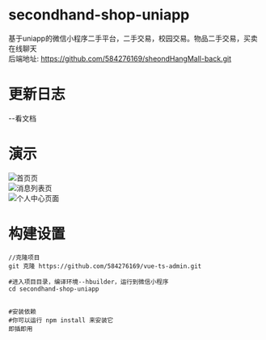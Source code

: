 # secondhand-shop-uniapp
基于uniapp的微信小程序二手平台，二手交易，校园交易。物品二手交易，买卖在线聊天  
后端地址: https://github.com/584276169/sheondHangMall-back.git
# 更新日志  
--看文档  

# 演示  
![首页页](https://api.lyfcxl.cn/uploads/1650879249sw3.png)  
![消息列表页](https://api.lyfcxl.cn/uploads/1650879236u6o.png)  
![个人中心页面](https://api.lyfcxl.cn/uploads/1650879221vve.png)
#  构建设置  
```
//克隆项目  
git 克隆 https://github.com/584276169/vue-ts-admin.git  

#进入项目目录，编译环境--hbuilder，运行到微信小程序
cd secondhand-shop-uniapp


#安装依赖
#你可以运行 npm install 来安装它  
即插即用

```


